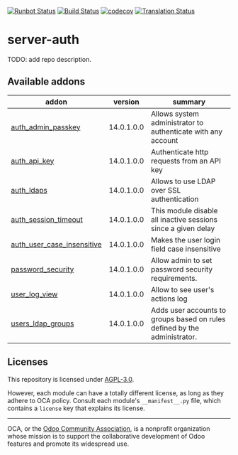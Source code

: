 [![Runbot Status](https://runbot.odoo-community.org/runbot/badge/flat/251/14.0.svg)](https://runbot.odoo-community.org/runbot/repo/github-com-oca-server-auth-251)
[![Build Status](https://travis-ci.com/OCA/server-auth.svg?branch=14.0)](https://travis-ci.com/OCA/server-auth)
[![codecov](https://codecov.io/gh/OCA/server-auth/branch/14.0/graph/badge.svg)](https://codecov.io/gh/OCA/server-auth)
[![Translation Status](https://translation.odoo-community.org/widgets/server-auth-14-0/-/svg-badge.svg)](https://translation.odoo-community.org/engage/server-auth-14-0/?utm_source=widget)

<!-- /!\ do not modify above this line -->

# server-auth

TODO: add repo description.

<!-- /!\ do not modify below this line -->

<!-- prettier-ignore-start -->

[//]: # (addons)

Available addons
----------------
addon | version | summary
--- | --- | ---
[auth_admin_passkey](auth_admin_passkey/) | 14.0.1.0.0 | Allows system administrator to authenticate with any account
[auth_api_key](auth_api_key/) | 14.0.1.0.0 | Authenticate http requests from an API key
[auth_ldaps](auth_ldaps/) | 14.0.1.0.0 | Allows to use LDAP over SSL authentication
[auth_session_timeout](auth_session_timeout/) | 14.0.1.0.0 | This module disable all inactive sessions since a given delay
[auth_user_case_insensitive](auth_user_case_insensitive/) | 14.0.1.0.0 | Makes the user login field case insensitive
[password_security](password_security/) | 14.0.1.0.0 | Allow admin to set password security requirements.
[user_log_view](user_log_view/) | 14.0.1.0.0 | Allow to see user's actions log
[users_ldap_groups](users_ldap_groups/) | 14.0.1.0.0 | Adds user accounts to groups based on rules defined by the administrator.

[//]: # (end addons)

<!-- prettier-ignore-end -->

## Licenses

This repository is licensed under [AGPL-3.0](LICENSE).

However, each module can have a totally different license, as long as they adhere to OCA
policy. Consult each module's `__manifest__.py` file, which contains a `license` key
that explains its license.

----

OCA, or the [Odoo Community Association](http://odoo-community.org/), is a nonprofit
organization whose mission is to support the collaborative development of Odoo features
and promote its widespread use.
